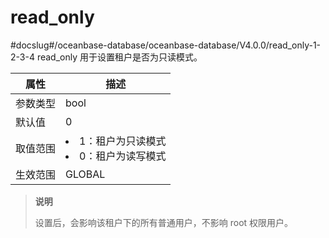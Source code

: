 read_only 
==============================
#docslug#/oceanbase-database/oceanbase-database/V4.0.0/read_only-1-2-3-4
read_only 用于设置租户是否为只读模式。


| **属性** |                                                     **描述**                                                      |
|--------|-----------------------------------------------------------------------------------------------------------------|
| 参数类型   | bool                                                                                                            |
| 默认值    | 0                                                                                                               |
| 取值范围   | <li> 1：租户为只读模式   <li> 0：租户为读写模式    |
| 生效范围   | GLOBAL                                                                                                          |


> **说明**
> 
> 设置后，会影响该租户下的所有普通用户，不影响 root 权限用户。
